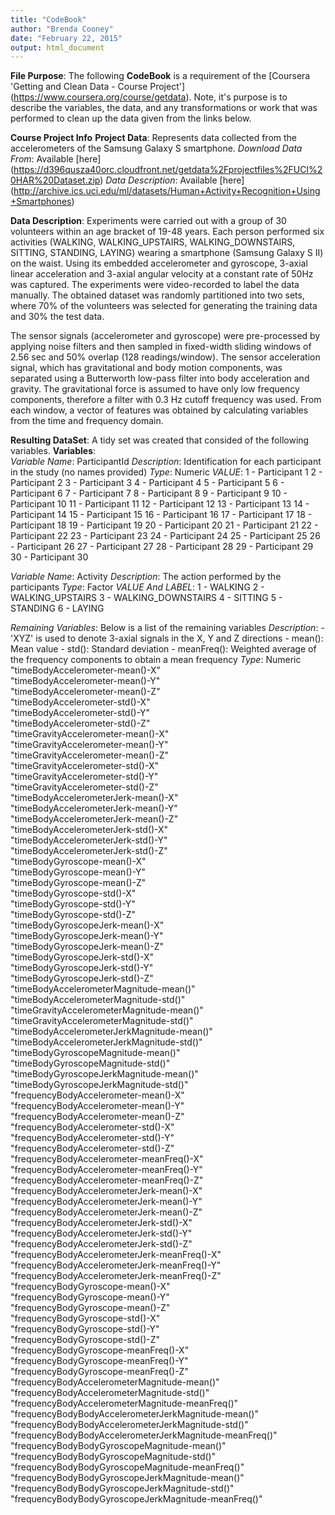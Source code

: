 ```yaml
---
title: "CodeBook"
author: "Brenda Cooney"
date: "February 22, 2015"
output: html_document
---
```


**File Purpose**:     The following **CodeBook** is a requirement of the [Coursera 'Getting and Clean Data - Course Project'] (https://www.coursera.org/course/getdata). Note, it's purpose is to describe the variables, the data, and any transformations or work that was performed to clean up the data given from the links below.

**Course Project Info**
**Project Data**:     Represents data collected from the accelerometers of the Samsung Galaxy S smartphone.
*Download Data From*: Available [here] (https://d396qusza40orc.cloudfront.net/getdata%2Fprojectfiles%2FUCI%20HAR%20Dataset.zip)
*Data Description*:  Available [here] (http://archive.ics.uci.edu/ml/datasets/Human+Activity+Recognition+Using+Smartphones)

**Data Description**: Experiments were carried out with a group of 30 volunteers within an age bracket of 19-48 years. Each person performed six activities (WALKING, WALKING_UPSTAIRS, WALKING_DOWNSTAIRS, SITTING, STANDING, LAYING) wearing a smartphone (Samsung Galaxy S II) on the waist. Using its embedded accelerometer and gyroscope, 3-axial linear acceleration and 3-axial angular velocity at a constant rate of 50Hz was captured. The experiments were video-recorded to label the data manually. The obtained dataset was randomly partitioned into two sets, where 70% of the volunteers was selected for generating the training data and 30% the test data. 

The sensor signals (accelerometer and gyroscope) were pre-processed by applying noise filters and then sampled in fixed-width sliding windows of 2.56 sec and 50% overlap (128 readings/window). The sensor acceleration signal, which has gravitational and body motion components, was separated using a Butterworth low-pass filter into body acceleration and gravity. The gravitational force is assumed to have only low frequency components, therefore a filter with 0.3 Hz cutoff frequency was used. From each window, a vector of features was obtained by calculating variables from the time and frequency domain.

**Resulting DataSet**: A tidy set was created that consided of the following variables.
**Variables**:     
*Variable Name*:  ParticipantId
*Description*:    Identification for each participant in the study (no names provided)
*Type*:           Numeric
*VALUE*:
                1 - Participant 1
                2 - Participant 2
                3 - Participant 3
                4 - Participant 4
                5 - Participant 5
                6 - Participant 6
                7 - Participant 7
                8 - Participant 8
                9 - Participant 9
                10 - Participant 10
                11 - Participant 11
                12 - Participant 12
                13 - Participant 13
                14 - Participant 14
                15 - Participant 15
                16 - Participant 16
                17 - Participant 17
                18 - Participant 18
                19 - Participant 19
                20 - Participant 20
                21 - Participant 21
                22 - Participant 22
                23 - Participant 23
                24 - Participant 24
                25 - Participant 25
                26 - Participant 26
                27 - Participant 27
                28 - Participant 28
                29 - Participant 29
                30 - Participant 30
                
*Variable Name*: Activity
*Description*:   The action performed by the participants
*Type*:          Factor
*VALUE And LABEL*:
                1 - WALKING
                2 - WALKING_UPSTAIRS
                3 - WALKING_DOWNSTAIRS
                4 - SITTING
                5 - STANDING
                6 - LAYING

*Remaining Variables*: Below is a list of the remaining variables
*Description*: 
        - 'XYZ' is used to denote 3-axial signals in the X, Y and Z directions
        - mean(): Mean value
        - std(): Standard deviation
        - meanFreq(): Weighted average of the frequency components to obtain a mean frequency
*Type*: Numeric
"timeBodyAccelerometer-mean()-X"                        
"timeBodyAccelerometer-mean()-Y"                        
"timeBodyAccelerometer-mean()-Z"                        
"timeBodyAccelerometer-std()-X"                         
"timeBodyAccelerometer-std()-Y"                         
"timeBodyAccelerometer-std()-Z"                         
"timeGravityAccelerometer-mean()-X"                     
"timeGravityAccelerometer-mean()-Y"                     
"timeGravityAccelerometer-mean()-Z"                     
"timeGravityAccelerometer-std()-X"                      
"timeGravityAccelerometer-std()-Y"                      
"timeGravityAccelerometer-std()-Z"                      
"timeBodyAccelerometerJerk-mean()-X"                    
"timeBodyAccelerometerJerk-mean()-Y"                    
"timeBodyAccelerometerJerk-mean()-Z"                    
"timeBodyAccelerometerJerk-std()-X"                     
"timeBodyAccelerometerJerk-std()-Y"                     
"timeBodyAccelerometerJerk-std()-Z"                     
"timeBodyGyroscope-mean()-X"                            
"timeBodyGyroscope-mean()-Y"                            
"timeBodyGyroscope-mean()-Z"                            
"timeBodyGyroscope-std()-X"                             
"timeBodyGyroscope-std()-Y"                             
"timeBodyGyroscope-std()-Z"                             
"timeBodyGyroscopeJerk-mean()-X"                        
"timeBodyGyroscopeJerk-mean()-Y"                        
"timeBodyGyroscopeJerk-mean()-Z"                        
"timeBodyGyroscopeJerk-std()-X"                         
"timeBodyGyroscopeJerk-std()-Y"                         
"timeBodyGyroscopeJerk-std()-Z"                         
"timeBodyAccelerometerMagnitude-mean()"                 
"timeBodyAccelerometerMagnitude-std()"                  
"timeGravityAccelerometerMagnitude-mean()"              
"timeGravityAccelerometerMagnitude-std()"               
"timeBodyAccelerometerJerkMagnitude-mean()"             
"timeBodyAccelerometerJerkMagnitude-std()"              
"timeBodyGyroscopeMagnitude-mean()"                     
"timeBodyGyroscopeMagnitude-std()"                      
"timeBodyGyroscopeJerkMagnitude-mean()"                 
"timeBodyGyroscopeJerkMagnitude-std()"                  
"frequencyBodyAccelerometer-mean()-X"                   
"frequencyBodyAccelerometer-mean()-Y"                   
"frequencyBodyAccelerometer-mean()-Z"                   
"frequencyBodyAccelerometer-std()-X"                    
"frequencyBodyAccelerometer-std()-Y"                    
"frequencyBodyAccelerometer-std()-Z"                    
"frequencyBodyAccelerometer-meanFreq()-X"               
"frequencyBodyAccelerometer-meanFreq()-Y"               
"frequencyBodyAccelerometer-meanFreq()-Z"               
"frequencyBodyAccelerometerJerk-mean()-X"               
"frequencyBodyAccelerometerJerk-mean()-Y"               
"frequencyBodyAccelerometerJerk-mean()-Z"               
"frequencyBodyAccelerometerJerk-std()-X"                
"frequencyBodyAccelerometerJerk-std()-Y"                
"frequencyBodyAccelerometerJerk-std()-Z"                
"frequencyBodyAccelerometerJerk-meanFreq()-X"           
"frequencyBodyAccelerometerJerk-meanFreq()-Y"           
"frequencyBodyAccelerometerJerk-meanFreq()-Z"           
"frequencyBodyGyroscope-mean()-X"                       
"frequencyBodyGyroscope-mean()-Y"                       
"frequencyBodyGyroscope-mean()-Z"                       
"frequencyBodyGyroscope-std()-X"                        
"frequencyBodyGyroscope-std()-Y"                        
"frequencyBodyGyroscope-std()-Z"                        
"frequencyBodyGyroscope-meanFreq()-X"                   
"frequencyBodyGyroscope-meanFreq()-Y"                   
"frequencyBodyGyroscope-meanFreq()-Z"                   
"frequencyBodyAccelerometerMagnitude-mean()"            
"frequencyBodyAccelerometerMagnitude-std()"             
"frequencyBodyAccelerometerMagnitude-meanFreq()"        
"frequencyBodyBodyAccelerometerJerkMagnitude-mean()"    
"frequencyBodyBodyAccelerometerJerkMagnitude-std()"     
"frequencyBodyBodyAccelerometerJerkMagnitude-meanFreq()"
"frequencyBodyBodyGyroscopeMagnitude-mean()"            
"frequencyBodyBodyGyroscopeMagnitude-std()"             
"frequencyBodyBodyGyroscopeMagnitude-meanFreq()"        
"frequencyBodyBodyGyroscopeJerkMagnitude-mean()"        
"frequencyBodyBodyGyroscopeJerkMagnitude-std()"         
"frequencyBodyBodyGyroscopeJerkMagnitude-meanFreq()"